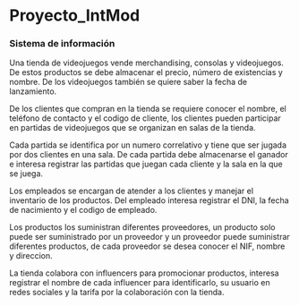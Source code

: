 # Proyecto_IntMod
### Sistema de información

Una tienda de videojuegos vende merchandising, consolas y videojuegos. De estos productos se debe almacenar el precio, número de existencias y nombre. De los videojuegos también se quiere saber la fecha de lanzamiento.

De los clientes que compran en la tienda se requiere conocer el nombre, el teléfono de contacto y el codigo de cliente, los clientes pueden participar en partidas de videojuegos que se organizan en salas de la tienda.

Cada partida se identifica por un numero correlativo y tiene que ser jugada por dos clientes en una sala. De cada partida debe almacenarse el ganador e interesa registrar las partidas que juegan cada cliente y la sala en la que se juega.

Los empleados se encargan de atender a los clientes y manejar el inventario de los productos. Del empleado interesa registrar el DNI, la fecha de nacimiento y el codigo de empleado.

Los productos los suministran diferentes proveedores, un producto solo puede ser suministrado por un proveedor y un proveedor puede suministrar diferentes productos, de cada proveedor se desea conocer el NIF, nombre y direccion.

La tienda colabora con influencers para promocionar productos, interesa registrar el nombre de cada influencer para identificarlo, su usuario en redes sociales y la tarifa por la colaboración con la tienda.


